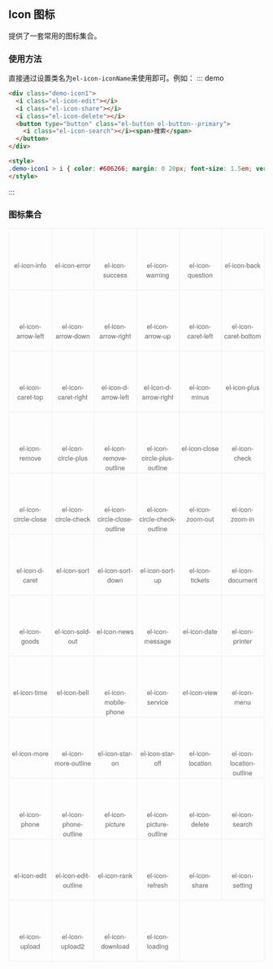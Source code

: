 ## Icon 图标
提供了一套常用的图标集合。

### 使用方法
直接通过设置类名为`el-icon-iconName`来使用即可。例如：
::: demo

```html
<div class="demo-icon1">
  <i class="el-icon-edit"></i>
  <i class="el-icon-share"></i>
  <i class="el-icon-delete"></i>
  <button type="button" class="el-button el-button--primary">
    <i class="el-icon-search"></i><span>搜索</span>
  </button>
</div>

<style>
.demo-icon1 > i { color: #606266; margin: 0 20px; font-size: 1.5em; vertical-align: middle; }
</style>
```
:::

### 图标集合
<style lang="scss">
.demo-icon-list {
    margin: 10px 0;
    padding: 0;
    font-size: 14px;
    color: #5e6d82;
    line-height: 2em;
    overflow: hidden;
    list-style: none;
    padding: 0;
    border: 1px solid #eaeefb;
    border-radius: 4px;
    li {
        float: left;
        width: 16.66%;
        text-align: center;
        height: 120px;
        line-height: 120px;
        color: #666;
        font-size: 13px;
        border-right: 1px solid #eee;
        border-bottom: 1px solid #eee;
        margin-right: -1px;
        margin-bottom: -1px;
        > span {
            display: inline-block;
            vertical-align: middle;
            line-height: normal;
            font-family: Helvetica Neue,Helvetica,PingFang SC,Hiragino Sans GB,Microsoft YaHei,SimSun,sans-serif;
            color: #606266;
            transition: color .15s linear;
            i {
                display: block;
                font-size: 32px;
                margin-bottom: 15px;
                transition: color .15s linear;
            }
            .icon-name{
                display: inline-block;
                padding: 0 5px;
                height: 1em;
            }
        }
        > span:hover {
            color: #409EFF;
        }
    }
}
</style>
<ul class="demo-icon-list">
  <li><span><i class="el-icon-info"></i><span class="icon-name">el-icon-info</span></span></li>
  <li><span><i class="el-icon-error"></i><span class="icon-name">el-icon-error</span></span></li>
  <li><span><i class="el-icon-success"></i><span class="icon-name">el-icon-success</span></span></li>
  <li><span><i class="el-icon-warning"></i><span class="icon-name">el-icon-warning</span></span></li>
  <li><span><i class="el-icon-question"></i><span class="icon-name">el-icon-question</span></span></li>
  <li><span><i class="el-icon-back"></i><span class="icon-name">el-icon-back</span></span></li>
  <li><span><i class="el-icon-arrow-left"></i><span class="icon-name">el-icon-arrow-left</span></span></li>
  <li><span><i class="el-icon-arrow-down"></i><span class="icon-name">el-icon-arrow-down</span></span></li>
  <li><span><i class="el-icon-arrow-right"></i><span class="icon-name">el-icon-arrow-right</span></span></li>
  <li><span><i class="el-icon-arrow-up"></i><span class="icon-name">el-icon-arrow-up</span></span></li>
  <li><span><i class="el-icon-caret-left"></i><span class="icon-name">el-icon-caret-left</span></span></li>
  <li><span><i class="el-icon-caret-bottom"></i><span class="icon-name">el-icon-caret-bottom</span></span></li>
  <li><span><i class="el-icon-caret-top"></i><span class="icon-name">el-icon-caret-top</span></span></li>
  <li><span><i class="el-icon-caret-right"></i><span class="icon-name">el-icon-caret-right</span></span></li>
  <li><span><i class="el-icon-d-arrow-left"></i><span class="icon-name">el-icon-d-arrow-left</span></span></li>
  <li><span><i class="el-icon-d-arrow-right"></i><span class="icon-name">el-icon-d-arrow-right</span></span></li>
  <li><span><i class="el-icon-minus"></i><span class="icon-name">el-icon-minus</span></span></li>
  <li><span><i class="el-icon-plus"></i><span class="icon-name">el-icon-plus</span></span></li>
  <li><span><i class="el-icon-remove"></i><span class="icon-name">el-icon-remove</span></span></li>
  <li><span><i class="el-icon-circle-plus"></i><span class="icon-name">el-icon-circle-plus</span></span></li>
  <li><span><i class="el-icon-remove-outline"></i><span class="icon-name">el-icon-remove-outline</span></span></li>
  <li><span><i class="el-icon-circle-plus-outline"></i><span class="icon-name">el-icon-circle-plus-outline</span></span></li>
  <li><span><i class="el-icon-close"></i><span class="icon-name">el-icon-close</span></span></li>
  <li><span><i class="el-icon-check"></i><span class="icon-name">el-icon-check</span></span></li>
  <li><span><i class="el-icon-circle-close"></i><span class="icon-name">el-icon-circle-close</span></span></li>
  <li><span><i class="el-icon-circle-check"></i><span class="icon-name">el-icon-circle-check</span></span></li>
  <li><span><i class="el-icon-circle-close-outline"></i><span class="icon-name">el-icon-circle-close-outline</span></span></li>
  <li><span><i class="el-icon-circle-check-outline"></i><span class="icon-name">el-icon-circle-check-outline</span></span></li>
  <li><span><i class="el-icon-zoom-out"></i><span class="icon-name">el-icon-zoom-out</span></span></li>
  <li><span><i class="el-icon-zoom-in"></i><span class="icon-name">el-icon-zoom-in</span></span></li>
  <li><span><i class="el-icon-d-caret"></i><span class="icon-name">el-icon-d-caret</span></span></li>
  <li><span><i class="el-icon-sort"></i><span class="icon-name">el-icon-sort</span></span></li>
  <li><span><i class="el-icon-sort-down"></i><span class="icon-name">el-icon-sort-down</span></span></li>
  <li><span><i class="el-icon-sort-up"></i><span class="icon-name">el-icon-sort-up</span></span></li>
  <li><span><i class="el-icon-tickets"></i><span class="icon-name">el-icon-tickets</span></span></li>
  <li><span><i class="el-icon-document"></i><span class="icon-name">el-icon-document</span></span></li>
  <li><span><i class="el-icon-goods"></i><span class="icon-name">el-icon-goods</span></span></li>
  <li><span><i class="el-icon-sold-out"></i><span class="icon-name">el-icon-sold-out</span></span></li>
  <li><span><i class="el-icon-news"></i><span class="icon-name">el-icon-news</span></span></li>
  <li><span><i class="el-icon-message"></i><span class="icon-name">el-icon-message</span></span></li>
  <li><span><i class="el-icon-date"></i><span class="icon-name">el-icon-date</span></span></li>
  <li><span><i class="el-icon-printer"></i><span class="icon-name">el-icon-printer</span></span></li>
  <li><span><i class="el-icon-time"></i><span class="icon-name">el-icon-time</span></span></li>
  <li><span><i class="el-icon-bell"></i><span class="icon-name">el-icon-bell</span></span></li>
  <li><span><i class="el-icon-mobile-phone"></i><span class="icon-name">el-icon-mobile-phone</span></span></li>
  <li><span><i class="el-icon-service"></i><span class="icon-name">el-icon-service</span></span></li>
  <li><span><i class="el-icon-view"></i><span class="icon-name">el-icon-view</span></span></li>
  <li><span><i class="el-icon-menu"></i><span class="icon-name">el-icon-menu</span></span></li>
  <li><span><i class="el-icon-more"></i><span class="icon-name">el-icon-more</span></span></li>
  <li><span><i class="el-icon-more-outline"></i><span class="icon-name">el-icon-more-outline</span></span></li>
  <li><span><i class="el-icon-star-on"></i><span class="icon-name">el-icon-star-on</span></span></li>
  <li><span><i class="el-icon-star-off"></i><span class="icon-name">el-icon-star-off</span></span></li>
  <li><span><i class="el-icon-location"></i><span class="icon-name">el-icon-location</span></span></li>
  <li><span><i class="el-icon-location-outline"></i><span class="icon-name">el-icon-location-outline</span></span></li>
  <li><span><i class="el-icon-phone"></i><span class="icon-name">el-icon-phone</span></span></li>
  <li><span><i class="el-icon-phone-outline"></i><span class="icon-name">el-icon-phone-outline</span></span></li>
  <li><span><i class="el-icon-picture"></i><span class="icon-name">el-icon-picture</span></span></li>
  <li><span><i class="el-icon-picture-outline"></i><span class="icon-name">el-icon-picture-outline</span></span></li>
  <li><span><i class="el-icon-delete"></i><span class="icon-name">el-icon-delete</span></span></li>
  <li><span><i class="el-icon-search"></i><span class="icon-name">el-icon-search</span></span></li>
  <li><span><i class="el-icon-edit"></i><span class="icon-name">el-icon-edit</span></span></li>
  <li><span><i class="el-icon-edit-outline"></i><span class="icon-name">el-icon-edit-outline</span></span></li>
  <li><span><i class="el-icon-rank"></i><span class="icon-name">el-icon-rank</span></span></li>
  <li><span><i class="el-icon-refresh"></i><span class="icon-name">el-icon-refresh</span></span></li>
  <li><span><i class="el-icon-share"></i><span class="icon-name">el-icon-share</span></span></li>
  <li><span><i class="el-icon-setting"></i><span class="icon-name">el-icon-setting</span></span></li>
  <li><span><i class="el-icon-upload"></i><span class="icon-name">el-icon-upload</span></span></li>
  <li><span><i class="el-icon-upload2"></i><span class="icon-name">el-icon-upload2</span></span></li>
  <li><span><i class="el-icon-download"></i><span class="icon-name">el-icon-download</span></span></li>
  <li><span><i class="el-icon-loading"></i><span class="icon-name">el-icon-loading</span></span></li>
</ul>
